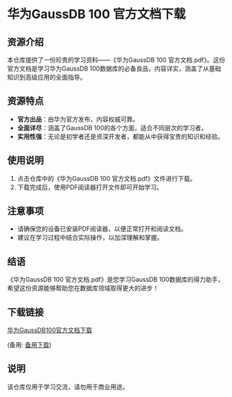# 华为GaussDB 100 官方文档下载

## 资源介绍

本仓库提供了一份珍贵的学习资料——《华为GaussDB 100 官方文档.pdf》。这份官方文档是学习华为GaussDB 100数据库的必备良品，内容详实，涵盖了从基础知识到高级应用的全面指导。

## 资源特点

- **官方出品**：由华为官方发布，内容权威可靠。
- **全面详尽**：涵盖了GaussDB 100的各个方面，适合不同层次的学习者。
- **实用性强**：无论是初学者还是资深开发者，都能从中获得宝贵的知识和经验。

## 使用说明

1. 点击仓库中的《华为GaussDB 100 官方文档.pdf》文件进行下载。
2. 下载完成后，使用PDF阅读器打开文件即可开始学习。

## 注意事项

- 请确保您的设备已安装PDF阅读器，以便正常打开和阅读文档。
- 建议在学习过程中结合实际操作，以加深理解和掌握。

## 结语

《华为GaussDB 100 官方文档.pdf》是您学习GaussDB 100数据库的得力助手，希望这份资源能够帮助您在数据库领域取得更大的进步！

## 下载链接
[华为GaussDB100官方文档下载](https://pan.quark.cn/s/4750cacc4bcb) 

(备用: [备用下载](https://pan.baidu.com/s/176SvF_-5XP8j0_0CTL4GYw?pwd=1234))

## 说明

该仓库仅用于学习交流，请勿用于商业用途。
